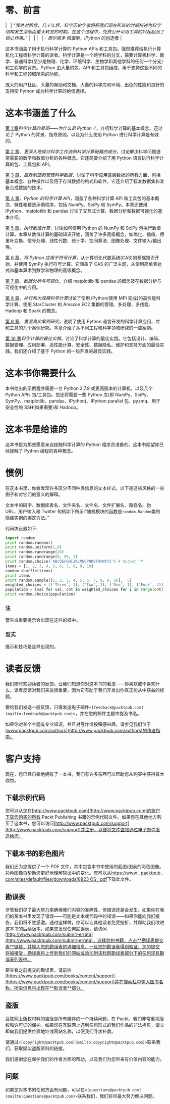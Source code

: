 # 零、前言

|   | *“我绝对相信，几十年后，科学历史学家将把我们现在所处的时期描述为科学结构发生深刻而重大转变的时期。在这个过程中，免费公开可用工具的兴起起到了核心作用。”* |   |
|   | - *费尔南多·佩雷斯，IPython* 的创造者 |

这本书涵盖了用于执行科学计算的 Python APIs 和工具包。强烈推荐给执行计算机化工程或科学计算的读者。科学计算是一个跨学科的分支，需要计算机科学、数学、普通科学(至少是物理、化学、环境科学、生物学和其他学科的任何一个分支)和工程学的背景。Python 由大量的包、API 和工具包组成，用于支持这些不同的科学和工程领域所需的功能。

庞大的用户社区、大量的帮助和文档、大量的科学库和环境、出色的性能和良好的支持使 Python 成为科学计算的绝佳选择。

# 这本书涵盖了什么

[第 1 章](01.html "Chapter 1. The Landscape of Scientific Computing – and Why Python?")*科学计算的景观——为什么是 Python？*，介绍科学计算的基本概念。还讨论了 Python 的背景、指导原则，以及为什么使用 Python 进行科学计算是有效的。

[第 2 章](02.html "Chapter 2. A Deeper Dive into Scientific Workflows and the Ingredients of Scientific Computing Recipes")、*更深入地探讨科学工作流和科学计算秘籍的成分*，讨论解决科学问题通常需要的数学和数值分析的各种概念。它还简要介绍了用 Python 语言执行科学计算的包、工具包和 API。

[第 3 章](03.html "Chapter 3. Efficiently Fabricating and Managing Scientific Data")、*高效制造和管理科学数据*，讨论了科学应用底层数据的所有方面，包括基本概念、各种操作以及用于存储数据的格式和软件。它还介绍了标准数据集和准备合成数据的技术。

[第 4 章](04.html "Chapter 4. Scientific Computing APIs for Python")、*Python 的科学计算 API*，涵盖了各种科学计算 API 和工具包的基本概念、特性和精选示例程序，包括 NumPy、SciPy 和 SymPy。本章还使用 IPython、matplotlib 和 pandas 讨论了交互式计算、数据分析和数据可视化的基本介绍。

[第 5 章](05.html "Chapter 5. Performing Numerical Computing")、*执行数值计算*，讨论如何使用 Python 的 NumPy 和 SciPy 包执行数值计算。本章从数值计算的基础知识开始，涵盖了许多高级概念，如优化、插值、傅里叶变换、信号处理、线性代数、统计学、空间算法、图像处理、文件输入/输出等。

[第 6 章](06.html "Chapter 6. Applying Python for Symbolic Computing")、*将 Python 应用于符号计算*，从计算机化代数系统(CAS)的基础知识开始，并使用 SymPy 执行符号计算。它涵盖了 CAS 的广泛主题，从使用简单表达式和基本算术到数学和物理的高级概念。

[第 7 章](07.html "Chapter 7. Data Analysis and Visualization")、*数据分析与可视化*，介绍 matplotlib 和 pandas 的概念及在数据分析与可视化中的应用。

[第 8 章](08.html "Chapter 8. Parallel and Large-scale Scientific Computing")、*并行和大规模科学计算*讨论了使用 IPython(使用 MPI 完成)的高性能科学计算、使用 StarCluster 的 Amazon EC2 集群的管理、多处理、多线程、Hadoop 和 Spark 的概念。

[第 9 章](09.html "Chapter 9. Revisiting Real-life Case Studies")、*重温真实案例研究*，说明了使用 Python 语言开发的科学计算应用、库和工具的几个案例研究。本章介绍了从不同工程和科学领域研究的一些案例。

[第 10 章](10.html "Chapter 10. Best Practices for Scientific Computing")*科学计算的最佳实践*，讨论了科学计算的最佳实践。它包括设计、编码、数据管理、应用部署、高性能计算、安全性、数据隐私、维护和支持方面的最佳实践。我们还介绍了基于 Python 的一般开发的最佳实践。

# 这本书你需要什么

本书给出的示例程序需要一台 Python 2.7.9 或更高版本的计算机，以及几个 Python APIs 包/工具包。您还将需要一些 Python 库(即 NumPy、SciPy、SymPy、matplotlib、pandas、IPython)、IPython.parallel 包、pyzmq、用于安全性的 SSH(如果需要)和 Hadoop。

# 这本书是给谁的

这本书是为那些愿意亲自接触科学计算的 Python 程序员准备的。这本书期望你已经接触了 Python 编程的各种概念。

# 惯例

在这本书里，你会发现许多区分不同种类信息的文本样式。以下是这些风格的一些例子和对它们的意义的解释。

文本中的码字、数据库表名、文件夹名、文件名、文件扩展名、路径名、伪 URL、用户输入和 Twitter 句柄如下所示:“随机模块的函数是`random.Random`类的隐藏实例的绑定方法。”

代码块设置如下:

```py
import random
print random.random()
print random.uniform(1,9)
print random.randrange(20)
print random.randrange(0, 99, 3) 
print random.choice('ABCDEFGHIJKLMNOPQRSTUVWXYZ') # Output 'P'
items = [1, 2, 3, 4, 5, 6, 7, 8, 9, 10]
random.shuffle(items)
print items
print random.sample([1, 2, 3, 4, 5, 6, 7, 8, 9, 10],  5)   
weighted_choices = [('Three', 3), ('Two', 2), ('One', 1), ('Four', 4)]
population = [val for val, cnt in weighted_choices for i in range(cnt)]
print random.choice(population)
```

### 注

警告或重要提示会出现在这样的框中。

### 型式

提示和技巧是这样出现的。

# 读者反馈

我们随时欢迎读者的反馈。让我们知道你对这本书的看法——你喜欢或不喜欢什么。读者反馈对我们来说很重要，因为它有助于我们开发出你真正能从中获益的标题。

要给我们发送一般反馈，只需发送电子邮件`<[feedback@packtpub.com](mailto:feedback@packtpub.com)>`，并在您的邮件主题中提及书名。

如果你对某个主题有专业知识，并且对写作或投稿感兴趣，请参见我们位于[www.packtpub.com/authors](http://www.packtpub.com/authors)的作者指南。

# 客户支持

现在，您已经自豪地拥有了一本书，我们有许多东西可以帮助您从购买中获得最大收益。

## 下载示例代码

您可以从您在[http://www.packtpub.com](http://www.packtpub.com)的账户下载您购买的所有 Packt Publishing 书籍的示例代码文件。如果您在其他地方购买了这本书，您可以访问[http://www.packtpub.com/support](http://www.packtpub.com/support)并注册，以便将文件直接通过电子邮件发送给您。

## 下载本书的彩色图片

我们还为您提供了一个 PDF 文件，其中包含本书中使用的截图/图表的彩色图像。彩色图像将帮助您更好地理解输出中的变化。您可以从[https://www . packtpub . com/sites/default/files/downloads/8823 OS . pdf](https://www.packtpub.com/sites/default/files/downloads/8823OS.pdf)下载此文件。

## 勘误表

尽管我们尽了最大努力来确保我们内容的准确性，但错误还是会发生。如果你在我们的某本书里发现了错误——可能是文本或代码中的错误——如果你能向我们报告，我们将不胜感激。通过这样做，你可以让其他读者免受挫折，并帮助我们改进这本书的后续版本。如果您发现任何勘误表，请访问[http://www.packtpub.com/submit-errata](http://www.packtpub.com/submit-errata)，选择您的书籍，点击**勘误表提交表**链接，并输入您的勘误表的详细信息。一旦您的勘误表得到验证，您的提交将被接受，勘误表将上传到我们的网站或添加到该标题勘误表部分下的任何现有勘误表列表中。

要查看之前提交的勘误表，请前往[https://www.packtpub.com/books/content/support](https://www.packtpub.com/books/content/support)并在搜索栏中输入图书名称。所需信息将出现在**勘误表**部分。

## 盗版

互联网上版权材料的盗版是所有媒体的一个持续问题。在 Packt，我们非常重视版权和许可证的保护。如果您在互联网上遇到任何形式的我们作品的非法拷贝，请立即向我们提供位置地址或网站名称，以便我们寻求补救。

请通过`<[copyright@packtpub.com](mailto:copyright@packtpub.com)>`联系我们，获取疑似盗版资料的链接。

我们感谢您在保护我们的作者方面的帮助，以及我们为您带来有价值内容的能力。

## 问题

如果您对本书的任何方面有问题，可以在`<[questions@packtpub.com](mailto:questions@packtpub.com)>`联系我们，我们将尽最大努力解决问题。